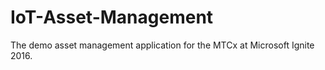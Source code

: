 # IoT-Asset-Management
The demo asset management application for the MTCx at Microsoft Ignite 2016.
